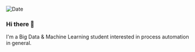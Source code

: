 ![Date](https://github.com/ArTranArt/ArTranArt/actions/workflows/update-readme.yml/badge.svg)

### Hi there 👋

I'm a Big Data & Machine Learning student interested in process automation in general.

<!--
**ArTranArt/ArTranArt** is a ✨ _special_ ✨ repository because its `README.md` (this file) appears on your GitHub profile.

Here are some ideas to get you started:

- 🔭 I’m currently working on ...
- 🌱 I’m currently learning ...
- 👯 I’m looking to collaborate on ...
- 🤔 I’m looking for help with ...
- 💬 Ask me about ...
- 📫 How to reach me: ...
- 😄 Pronouns: ...
- ⚡ Fun fact: ...
-->

